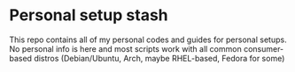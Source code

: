 # Personal setup stash

This repo contains all of my personal codes and guides for personal setups. No personal info is here and most scripts work with all common consumer-based distros (Debian/Ubuntu, Arch, maybe RHEL-based, Fedora for some)
